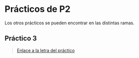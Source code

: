 # Prácticos de P2

Los otros prácticos se pueden encontrar en las distintas ramas.

## Práctico 3

> [Enlace a la letra del práctico](https://eva.fing.edu.uy/pluginfile.php/88881/mod_resource/content/8/practico03_2021.pdf)
